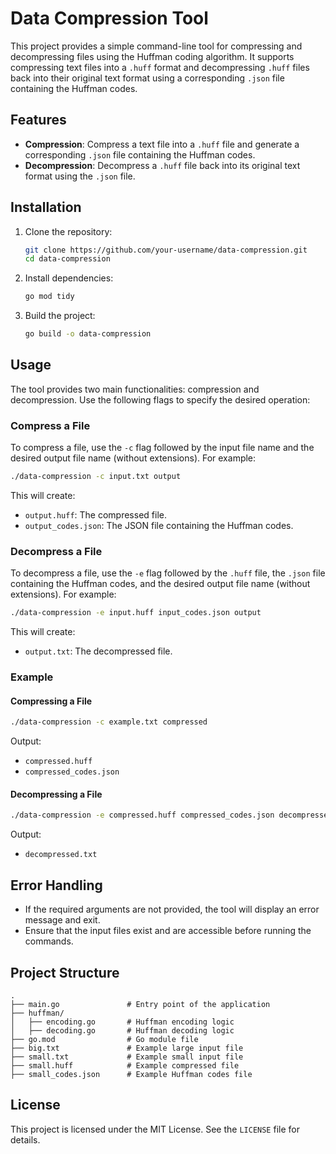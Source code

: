 # Data Compression Tool

This project provides a simple command-line tool for compressing and decompressing files using the Huffman coding algorithm. It supports compressing text files into a `.huff` format and decompressing `.huff` files back into their original text format using a corresponding `.json` file containing the Huffman codes.

## Features

- **Compression**: Compress a text file into a `.huff` file and generate a corresponding `.json` file containing the Huffman codes.
- **Decompression**: Decompress a `.huff` file back into its original text format using the `.json` file.

## Installation

1. Clone the repository:
   ```sh
   git clone https://github.com/your-username/data-compression.git
   cd data-compression
   ```

2. Install dependencies:
   ```sh
   go mod tidy
   ```

3. Build the project:
   ```sh
   go build -o data-compression
   ```

## Usage

The tool provides two main functionalities: compression and decompression. Use the following flags to specify the desired operation:

### Compress a File

To compress a file, use the `-c` flag followed by the input file name and the desired output file name (without extensions). For example:

```sh
./data-compression -c input.txt output
```

This will create:
- `output.huff`: The compressed file.
- `output_codes.json`: The JSON file containing the Huffman codes.

### Decompress a File

To decompress a file, use the `-e` flag followed by the `.huff` file, the `.json` file containing the Huffman codes, and the desired output file name (without extensions). For example:

```sh
./data-compression -e input.huff input_codes.json output
```

This will create:
- `output.txt`: The decompressed file.

### Example

#### Compressing a File
```sh
./data-compression -c example.txt compressed
```
Output:
- `compressed.huff`
- `compressed_codes.json`

#### Decompressing a File
```sh
./data-compression -e compressed.huff compressed_codes.json decompressed
```
Output:
- `decompressed.txt`

## Error Handling

- If the required arguments are not provided, the tool will display an error message and exit.
- Ensure that the input files exist and are accessible before running the commands.

## Project Structure

```
.
├── main.go               # Entry point of the application
├── huffman/
│   ├── encoding.go       # Huffman encoding logic
│   ├── decoding.go       # Huffman decoding logic
├── go.mod                # Go module file
├── big.txt               # Example large input file
├── small.txt             # Example small input file
├── small.huff            # Example compressed file
├── small_codes.json      # Example Huffman codes file
```

## License

This project is licensed under the MIT License. See the `LICENSE` file for details.
